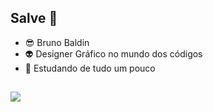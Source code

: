 ## Salve 🤙

- 😎 Bruno Baldin
- 👽 Designer Gráfico no mundo dos códigos
- 🌱 Estudando de tudo um pouco
##
 <picture>
  <source
    srcset="https://github-readme-stats.vercel.app/api?username=BBBaldin&show_icons=true&theme=dark"
    media="(prefers-color-scheme: dark)"
  />
  <source
    srcset="https://github-readme-stats.vercel.app/api?username=BBBaldin&show_icons=true"
    media="(prefers-color-scheme: light), (prefers-color-scheme: no-preference)"
  />
  <img src="https://github-readme-stats.vercel.app/api?username=BBBaldin&show_icons=true" />
</picture>


